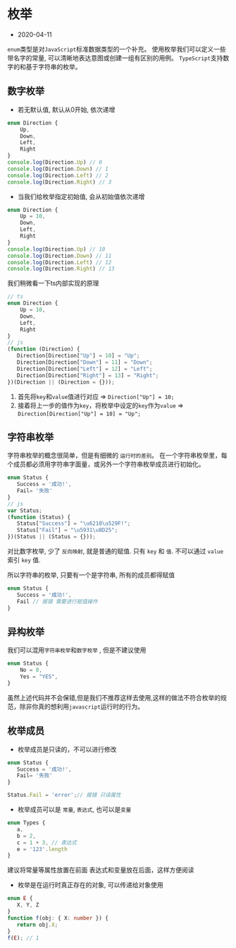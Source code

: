 
# 枚举 

- 2020-04-11

`enum`类型是对`JavaScript`标准数据类型的一个补充。 使用枚举我们可以定义一些带名字的常量, 可以清晰地表达意图或创建一组有区别的用例。 `TypeScript`支持数字的和基于字符串的枚举。

## 数字枚举

- 若无默认值, 默认从0开始, 依次递增

```ts
enum Direction {
    Up,
    Down,
    Left,
    Right
}
console.log(Direction.Up) // 0
console.log(Direction.Down) // 1
console.log(Direction.Left) // 2
console.log(Direction.Right) // 3
```

- 当我们给枚举指定初始值, 会从初始值依次递增

```ts
enum Direction {
    Up = 10,
    Down,
    Left,
    Right
}
console.log(Direction.Up) // 10
console.log(Direction.Down) // 11
console.log(Direction.Left) // 12
console.log(Direction.Right) // 13
```

我们稍微看一下ts内部实现的原理

```ts
// ts
enum Direction {
    Up = 10,
    Down,
    Left,
    Right
}
// js
(function (Direction) {
   Direction[Direction["Up"] = 10] = "Up";
   Direction[Direction["Down"] = 11] = "Down";
   Direction[Direction["Left"] = 12] = "Left";
   Direction[Direction["Right"] = 13] = "Right";
})(Direction || (Direction = {}));
```
1. 首先将`key`和`value`值进行对应 => `Direction["Up"] = 10;`
2. 接着将上一步的值作为`key`，将枚举中设定的`key`作为`value` => `Direction[Direction["Up"] = 10] = "Up";`

## 字符串枚举

字符串枚举的概念很简单，但是有细微的 `运行时的差别`。 在一个字符串枚举里，每个成员都必须用字符串字面量，或另外一个字符串枚举成员进行初始化。

```ts
enum Status {
   Success = '成功!',
   Fail= '失败'
}
// js
var Status;
(function (Status) {
   Status["Success"] = "\u6210\u529F!";
   Status["Fail"] = "\u5931\u8D25";
})(Status || (Status = {}));
```
对比数字枚举, 少了 `反向映射`, 就是普通的赋值. 只有 `key` 和 `值`. 不可以通过 `value` 索引 `key` 值.  

所以字符串的枚举, 只要有一个是字符串, 所有的成员都得赋值 

```ts
enum Status {
   Success = '成功!',
   Fail // 报错 需要进行赋值操作
}
```

## 异构枚举

我们可以混用`字符串枚举`和`数字枚举` , 但是不建议使用

```ts
enum Status {
    No = 0,
    Yes = "YES",
}
```
虽然上述代码并不会保错,但是我们不推荐这样去使用,这样的做法不符合枚举的规范，除非你真的想利用`javascript`运行时的行为。

## 枚举成员

- 枚举成员是只读的，不可以进行修改

```ts
enum Status {
   Success = '成功!',
   Fail= '失败'
}

Status.Fail = 'error';// 报错 只读属性
```

- 枚举成员可以是 `常量`, `表达式`, 也可以是`变量`

```ts
enum Types {
   a,
   b = 2,
   c = 1 + 3, // 表达式
   e = '123'.length
}
```
建议将常量等属性放置在前面 表达式和变量放在后面，这样方便阅读

- 枚举是在运行时真正存在的对象, 可以传递给对象使用

```ts
enum E {
   X, Y, Z
}
function f(obj: { X: number }) {
   return obj.X;
}
f(E); // 1
```